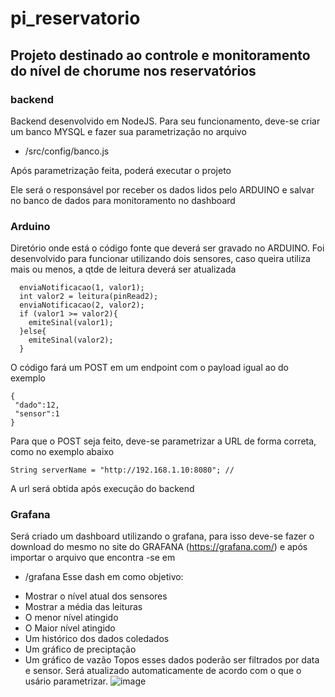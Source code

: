 # pi_reservatorio

## Projeto destinado ao controle e monitoramento do nível de chorume nos reservatórios

### backend
Backend desenvolvido em NodeJS. Para seu funcionamento, deve-se criar um banco MYSQL e fazer sua parametrização no arquivo
- /src/config/banco.js

Após parametrização feita, poderá executar o projeto

Ele será o responsável por receber os dados lidos pelo ARDUINO e salvar no banco de dados para monitoramento no dashboard

### Arduino
Diretório onde está o código fonte que deverá ser gravado no ARDUINO.
Foi desenvolvido para funcionar utilizando dois sensores, caso queira utiliza mais ou menos, a qtde de leitura deverá ser atualizada 

```int valor1 = leitura(pinRead);
  enviaNotificacao(1, valor1);
  int valor2 = leitura(pinRead2);
  enviaNotificacao(2, valor2);
  if (valor1 >= valor2){
    emiteSinal(valor1);
  }else{
    emiteSinal(valor2);
  }
  ```
O código fará um POST em um endpoint com o payload igual ao do exemplo
```
{
 "dado":12,
 "sensor":1
}
```
Para que o POST seja feito, deve-se parametrizar a URL de forma correta, como no exemplo abaixo
```
String serverName = "http://192.168.1.10:8080"; // 
```
A url será obtida após execução do backend

### Grafana
Será criado um dashboard utilizando o grafana, para isso deve-se fazer o download do mesmo no site do GRAFANA (https://grafana.com/) e após importar o arquivo que encontra -se em
- /grafana
Esse dash em como objetivo: 
 * Mostrar o nível atual dos sensores
 * Mostrar a média das leituras
 * O menor nível atingido
 * O Maior nível atingido
 * Um histórico dos dados coledados
 * Um gráfico de preciptação
 * Um gráfico de vazão
Topos esses dados poderão ser filtrados por data e sensor. Será atualizado automaticamente de acordo com o que o usário parametrizar.
![image](https://user-images.githubusercontent.com/69817325/191875685-3922b64d-f807-470d-8a9a-01b808385d9c.png)
